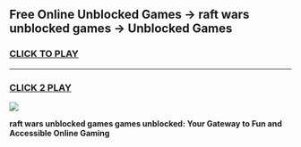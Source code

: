 
## Free Online Unblocked Games → raft wars unblocked games → Unblocked Games
<h3>
<a href="https://premium.freeplayer.one?title=raft_wars_unblocked_games&ref=21F">CLICK TO PLAY</a></h3>
<hr>

<h3>
<a href="https://premium.freeplayer.one?title=raft_wars_unblocked_games&ref=21F">CLICK 2 PLAY</a>
  
</h3>

<a href="https://premium.freeplayer.one?title=raft_wars_unblocked_games&ref=21F/"><img src="https://clearcache.store/games.png"></a>


**raft wars unblocked games games unblocked: Your Gateway to Fun and Accessible Online Gaming**
